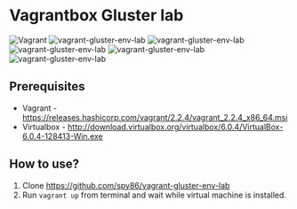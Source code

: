 # Vagrantbox Gluster lab

![Vagrant](https://img.shields.io/badge/vagrant-gluster-orange.svg) ![vagrant-gluster-env-lab](https://img.shields.io/github/issues/spy86/vagrant-gluster-env-lab.svg) ![vagrant-gluster-env-lab](https://img.shields.io/github/forks/spy86/vagrant-gluster-env-lab.svg) ![vagrant-gluster-env-lab](https://img.shields.io/github/stars/spy86/vagrant-gluster-env-lab.svg) ![vagrant-gluster-env-lab](https://img.shields.io/github/license/spy86/vagrant-gluster-env-lab.svg) ![vagrant-gluster-env-lab](https://img.shields.io/twitter/url/https/github.com/spy86/vagrant-gluster-env-lab.svg?style=social)

## Prerequisites
* Vagrant - https://releases.hashicorp.com/vagrant/2.2.4/vagrant_2.2.4_x86_64.msi
* Virtualbox - http://download.virtualbox.org/virtualbox/6.0.4/VirtualBox-6.0.4-128413-Win.exe

## How to use?

1. Clone https://github.com/spy86/vagrant-gluster-env-lab
2. Run `vagrant up` from terminal and wait while virtual machine is installed.
